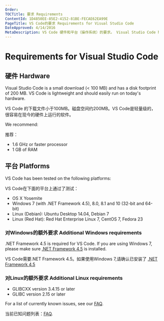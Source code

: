 ```yaml
---
Order:
TOCTitle: 要求 Requirements
ContentId: 1D4850EE-85E2-4152-81BE-FECAE62EA99E
PageTitle: VS Code的要求 Requirements for Visual Studio Code
DateApproved: 4/14/2016
MetaDescription: VS Code 硬件和平台（操作系统）的要求。 Visual Studio Code hardware and platform (operating system) requirements.
---
```


# Requirements for Visual Studio Code

## 硬件 Hardware

Visual Studio Code is a small download (< 100 MB) and has a disk footprint of 200 MB. VS Code is lightweight and should easily run on today's hardware.

VS Code 的下载文件小于100MB。磁盘空间约200MB。VS Code是轻量级的，很容易在现今的硬件上运行的软件。

We recommend:

推荐：

* 1.6 GHz or faster processor
* 1 GB of RAM

## 平台 Platforms

VS Code has been tested on the following platforms:

VS Code在下面的平台上通过了测试：

* OS X Yosemite
* Windows 7 (with .NET Framework 4.5), 8.0, 8.1 and 10 (32-bit and 64-bit)
* Linux (Debian): Ubuntu Desktop 14.04, Debian 7
* Linux (Red Hat): Red Hat Enterprise Linux 7, CentOS 7, Fedora 23

### 对Windows的额外要求 Additional Windows requirements

.NET Framework 4.5 is required for VS Code.  If you are using Windows 7, please make sure [.NET Framework 4.5](https://www.microsoft.com/en-us/download/details.aspx?id=30653) is installed.

VS Code需要.NET Framework 4.5。如果使用Windows 7,请确认已安装了 [.NET Framework 4.5](https://www.microsoft.com/en-us/download/details.aspx?id=30653)

### 对Linux的额外要求 Additional Linux requirements

* GLIBCXX version 3.4.15 or later
* GLIBC version 2.15 or later

For a list of currently known issues, see our [FAQ](faq).

当前已知问题列表：[FAQ](faq).
